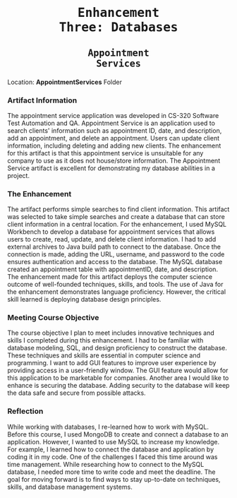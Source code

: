 # <pre align="center">Enhancement Three: Databases</pre>

## <pre align="center">Appointment Services</pre>

Location: **AppointmentServices** Folder

### Artifact Information

The appointment service application was developed in CS-320 Software Test Automation and QA. Appointment Service is an application used to search clients' information such as appointment ID, date, and description, add an appointment, and delete an appointment. Users can update client information, including deleting and adding new clients. The enhancement for this artifact is that this appointment service is unsuitable for any company to use as it does not house/store information. The Appointment Service artifact is excellent for demonstrating my database abilities in a project.

### The Enhancement

The artifact performs simple searches to find client information. This artifact was selected to take simple searches and create a database that can store client information in a central location. For the enhancement, I used MySQL Workbench to develop a database for appointment services that allows users to create, read, update, and delete client information. I had to add external archives to Java build path to connect to the database. Once the connection is made, adding the URL, username, and password to the code ensures authentication and access to the database. The MySQL database created an appointment table with appointmentID, date, and description. The enhancement made for this artifact deploys the computer science outcome of well-founded techniques, skills, and tools. The use of Java for the enhancement demonstrates language proficiency. However, the critical skill learned is deploying database design principles.

### Meeting Course Objective 

The course objective I plan to meet includes innovative techniques and skills I completed during this enhancement. I had to be familiar with database modeling, SQL, and design proficiency to construct the database. These techniques and skills are essential in computer science and programming. I want to add GUI features to improve user experience by providing access in a user-friendly window. The GUI feature would allow for this application to be marketable for companies. Another area I would like to enhance is securing the database. Adding security to the database will keep the data safe and secure from possible attacks.

### Reflection

While working with databases, I re-learned how to work with MySQL. Before this course, I used MongoDB to create and connect a database to an application. However, I wanted to use MySQL to increase my knowledge. For example, I learned how to connect the database and application by coding it in my code. One of the challenges I faced this time around was time management. While researching how to connect to the MySQL database, I needed more time to write code and meet the deadline. The goal for moving forward is to find ways to stay up-to-date on techniques, skills, and database management systems.


